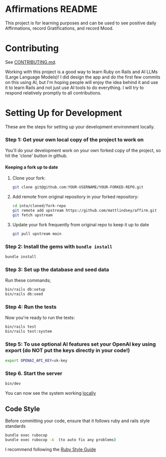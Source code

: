# Affirmations README

This project is for learning purposes and can be used to see positive daily Affirmations, record Gratifications, and record Mood.

# Contributing

See [CONTRIBUTING.md](https://github.com/mattlindsey/affirm/blob/main/CONTRIBUTING.md).

Working with this project is a good way to learn Ruby on Rails and AI LLMs (Large Language Models)!
I did design the app and do the first few commits on this using AI, but I'm hoping people will enjoy the idea behind it and use it to learn Rails and not just use AI tools to do everything.  I will try to respond relatively promptly to all contributions.

# Setting Up for Development

These are the steps for setting up your development environment locally.

### Step 1: Get your own local copy of the project to work on

You'll do your development work on your own forked copy of the project, so hit the 'clone' button in github.

#### Keeping a fork up to date

1. Clone your fork:

   ```bash
   git clone git@github.com:YOUR-USERNAME/YOUR-FORKED-REPO.git
   ```

2. Add remote from original repository in your forked repository:

   ```bash
   cd into/cloned/fork-repo
   git remote add upstream https://github.com/mattlindsey/affirm.git
   git fetch upstream
   ```

3. Update your fork frequently from original repo to keep it up to date

   ```bash
   git pull upstream main
   ```

### Step 2: Install the gems with `bundle install`

```bash
bundle install
```

### Step 3: Set up the database and seed data

Run these commands;

```bash
bin/rails db:setup
bin/rails db:seed
```

### Step 4: Run the tests

Now you're ready to run the tests:

```bash
bin/rails test
bin/rails test:system
```

### Step 5: To use optional AI features set your OpenAI key using export (do NOT put the keys directly in your code!)

```bash
export OPENAI_API_KEY=sk-key
```

### Step 6. Start the server

```bash
bin/dev
```

You can now see the system working [locally](http://localhost:3000)

## Code Style

Before committing your code, ensure that it follows ruby and rails style standards

```bash
bundle exec rubocop
bundle exec rubocop -A  (to auto fix any problems)
```

I recommend following the [Ruby Style Guide](https://github.com/rubocop-hq/ruby-style-guide)
